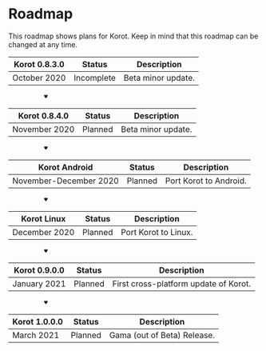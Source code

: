 ﻿# Roadmap
This roadmap shows plans for Korot. Keep in mind that this roadmap can be changed at any time.

| Korot 0.8.3.0 | Status     | Description |
|---------------|------------|-------------|
| October 2020  | Incomplete | Beta minor update. |

              ♥

| Korot 0.8.4.0 | Status     | Description |
|---------------|------------|-------------|
| November 2020  | Planned | Beta minor update. |

              ♥

| Korot Android | Status     | Description |
|---------------|------------|-------------|
| November-December 2020 | Planned    | Port Korot to Android. |

              ♥

| Korot Linux   | Status     | Description |
|---------------|------------|-------------|
| December 2020 | Planned    | Port Korot to Linux. |


              ♥

| Korot 0.9.0.0 | Status     | Description |
|---------------|------------|-------------|
| January 2021 | Planned    | First cross-platform update of Korot. |


              ♥

| Korot 1.0.0.0 | Status     | Description |
|---------------|------------|-------------|
| March 2021 | Planned    | Gama (out of Beta) Release. |